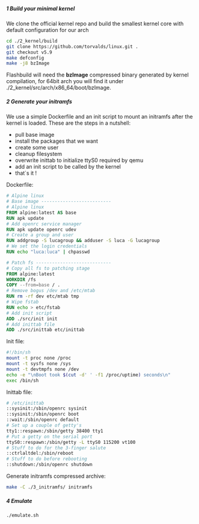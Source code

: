 ##### 1 Build your minimal kernel
We clone the official kernel repo and build the smallest kernel core with default configuration for our arch
```bash
cd ./2_kernel/build
git clone https://github.com/torvalds/linux.git .
git checkout v5.9
make defconfig
make -j8 bzImage
```
Flashbuild will need the **bzImage** compressed binary generated by kernel compilation, for 64bit arch you will find it under ./2_kernel/src/arch/x86_64/boot/bzImage.
##### 2 Generate your initramfs
We use a simple Dockerfile and an init script to mount an initramfs after the kernel is loaded. These are the steps in a nutshell:
- pull base image
- install the packages that we want
- create some user
- cleanup filesystem
- overwrite inittab to initialize ttyS0 required by qemu
- add an init script to be called by the kernel
- that`s it !

Dockerfile:
```Dockerfile
# Alpine linux
# Base image --------------------------
# Alpine linux
FROM alpine:latest AS base
RUN apk update
# Add openrc service manager
RUN apk update openrc udev
# Create a group and user
RUN addgroup -S lucagroup && adduser -S luca -G lucagroup
# We set the login credentials
RUN echo "luca:luca" | chpasswd

# Patch fs ----------------------------
# Copy all fs to patching stage 
FROM alpine:latest
WORKDIR /fs
COPY --from=base / .
# Remove bogus /dev and /etc/mtab
RUN rm -rf dev etc/mtab tmp
# Wipe fstab
RUN echo > etc/fstab
# Add init script
ADD ./src/init init
# Add inittab file
ADD ./src/inittab etc/inittab
```
Init file:
```bash
#!/bin/sh
mount -t proc none /proc
mount -t sysfs none /sys
mount -t devtmpfs none /dev
echo -e "\nBoot took $(cut -d' ' -f1 /proc/uptime) seconds\n"
exec /bin/sh
```
Inittab file:
```bash
# /etc/inittab
::sysinit:/sbin/openrc sysinit
::sysinit:/sbin/openrc boot
::wait:/sbin/openrc default
# Set up a couple of getty's
tty1::respawn:/sbin/getty 38400 tty1
# Put a getty on the serial port
ttyS0::respawn:/sbin/getty -L ttyS0 115200 vt100
# Stuff to do for the 3-finger salute
::ctrlaltdel:/sbin/reboot
# Stuff to do before rebooting
::shutdown:/sbin/openrc shutdown
```
Generate initramfs compressed archive:
```bash
make -C ./3_initramfs/ initramfs
```
##### 4 Emulate
```bash
./emulate.sh
```


